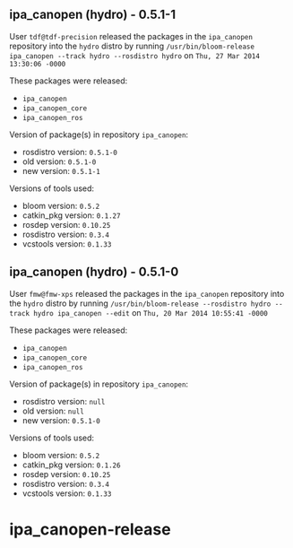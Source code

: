 ## ipa_canopen (hydro) - 0.5.1-1

User `tdf@tdf-precision` released the packages in the `ipa_canopen` repository into the `hydro` distro by running `/usr/bin/bloom-release ipa_canopen --track hydro --rosdistro hydro` on `Thu, 27 Mar 2014 13:30:06 -0000`

These packages were released:
- `ipa_canopen`
- `ipa_canopen_core`
- `ipa_canopen_ros`

Version of package(s) in repository `ipa_canopen`:
- rosdistro version: `0.5.1-0`
- old version: `0.5.1-0`
- new version: `0.5.1-1`

Versions of tools used:
- bloom version: `0.5.2`
- catkin_pkg version: `0.1.27`
- rosdep version: `0.10.25`
- rosdistro version: `0.3.4`
- vcstools version: `0.1.33`


## ipa_canopen (hydro) - 0.5.1-0

User `fmw@fmw-xps` released the packages in the `ipa_canopen` repository into the `hydro` distro by running `/usr/bin/bloom-release --rosdistro hydro --track hydro ipa_canopen --edit` on `Thu, 20 Mar 2014 10:55:41 -0000`

These packages were released:
- `ipa_canopen`
- `ipa_canopen_core`
- `ipa_canopen_ros`

Version of package(s) in repository `ipa_canopen`:
- rosdistro version: `null`
- old version: `null`
- new version: `0.5.1-0`

Versions of tools used:
- bloom version: `0.5.2`
- catkin_pkg version: `0.1.26`
- rosdep version: `0.10.25`
- rosdistro version: `0.3.4`
- vcstools version: `0.1.33`


ipa_canopen-release
===================
